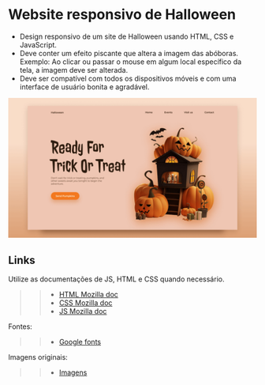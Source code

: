 # Website responsivo de Halloween

- Design responsivo de um site de Halloween usando HTML, CSS e JavaScript.
- Deve conter um efeito piscante que altera a imagem das abóboras.            
    Exemplo: Ao clicar ou passar o mouse em algum local específico da tela, a imagem deve ser alterada.
- Deve ser compatível com todos os dispositivos móveis e com uma interface de usuário bonita e agradável.

![preview img](./preview.png)

## Links

 Utilize as documentações de JS, HTML e CSS quando necessário.
>
>>* [HTML Mozilla doc](https://developer.mozilla.org/pt-BR/docs/Web/HTML)
>>* [CSS Mozilla doc](https://developer.mozilla.org/pt-BR/docs/Web/CSS)
>>* [JS Mozilla doc](https://developer.mozilla.org/pt-BR/docs/Web/JavaScript)
>
>
Fontes: 
>
>>* [Google fonts](https://fonts.google.com/)

Imagens originais:

>>* [Imagens](https://dribbble.com/shots/22830157-Time-to-get-spooky)
